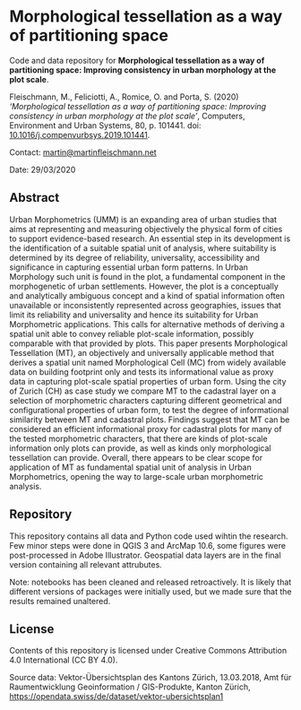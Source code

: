 # Morphological tessellation as a way of partitioning space
Code and data repository for **Morphological tessellation as a way of partitioning space: Improving consistency in urban morphology at the plot scale**.

Fleischmann, M., Feliciotti, A., Romice, O. and Porta, S. (2020) _‘Morphological tessellation as a way of partitioning space: Improving consistency in urban morphology at the plot scale’_, Computers, Environment and Urban Systems, 80, p. 101441. doi: [10.1016/j.compenvurbsys.2019.101441](http://doi.org/10.1016/j.compenvurbsys.2019.101441).

Contact: martin@martinfleischmann.net

Date: 29/03/2020

## Abstract
Urban Morphometrics (UMM) is an expanding area of urban studies that aims at representing and measuring objectively the physical form of cities to support evidence-based research. An essential step in its development is the identification of a suitable spatial unit of analysis, where suitability is determined by its degree of reliability, universality, accessibility and significance in capturing essential urban form patterns. In Urban Morphology such unit is found in the plot, a fundamental component in the morphogenetic of urban settlements. However, the plot is a conceptually and analytically ambiguous concept and a kind of spatial information often unavailable or inconsistently represented across geographies, issues that limit its reliability and universality and hence its suitability for Urban Morphometric applications. This calls for alternative methods of deriving a spatial unit able to convey reliable plot-scale information, possibly comparable with that provided by plots.
This paper presents Morphological Tessellation (MT), an objectively and universally applicable method that derives a spatial unit named Morphological Cell (MC) from widely available data on building footprint only and tests its informational value as proxy data in capturing plot-scale spatial properties of urban form. Using the city of Zurich (CH) as case study we compare MT to the cadastral layer on a selection of morphometric characters capturing different geometrical and configurational properties of urban form, to test the degree of informational similarity between MT and cadastral plots.
Findings suggest that MT can be considered an efficient informational proxy for cadastral plots for many of the tested morphometric characters, that there are kinds of plot-scale information only plots can provide, as well as kinds only morphological tessellation can provide. Overall, there appears to be clear scope for application of MT as fundamental spatial unit of analysis in Urban Morphometrics, opening the way to large-scale urban morphometric analysis.

## Repository
This repository contains all data and Python code used wihtin the research. Few minor steps were done in QGIS 3 and ArcMap 10.6, some figures were post-processed in Adobe Illustrator. Geospatial data layers are in the final version containing all relevant attrubutes.

Note: notebooks has been cleaned and released retroactively. It is likely that different versions of packages were initially used, but we made sure that the results remained unaltered.

## License

Contents of this repository is licensed under Creative Commons Attribution 4.0 International (CC BY 4.0).

Source data: Vektor-Übersichtsplan des Kantons Zürich, 13.03.2018, Amt für Raumentwicklung Geoinformation / GIS-Produkte, Kanton Zürich, https://opendata.swiss/de/dataset/vektor-ubersichtsplan1